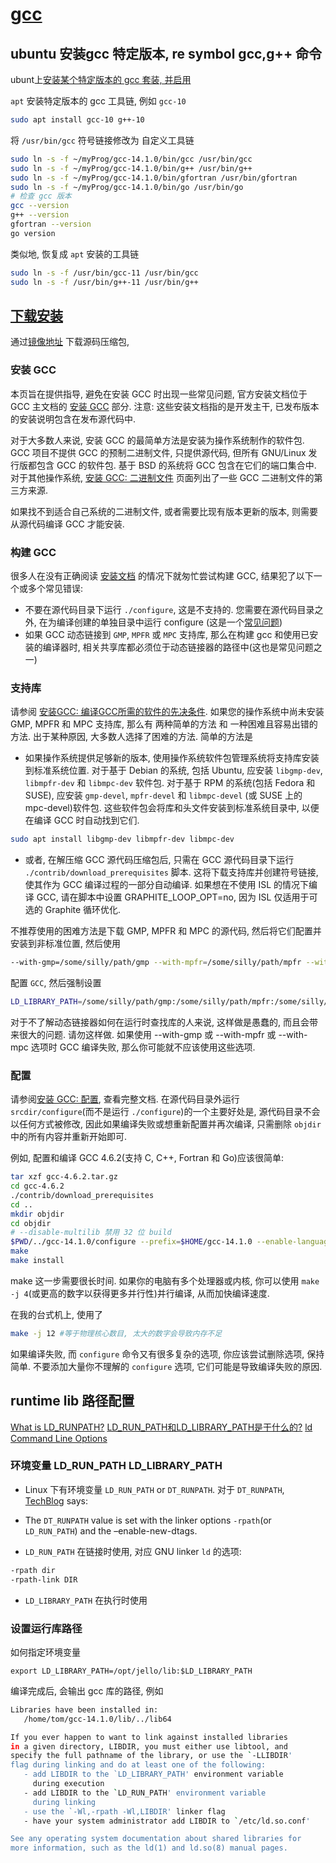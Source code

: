 # [gcc](https://gcc.gnu.org/)

## ubuntu 安装gcc 特定版本, re symbol gcc,g++ 命令

ubunt上[安装某个特定版本的 gcc 套装, 并启用](https://askubuntu.com/questions/1500017/ubuntu-22-04-default-gcc-version-does-not-match-version-that-built-latest-defaul)

`apt` 安装特定版本的 gcc 工具链, 例如 `gcc-10`

```bash
sudo apt install gcc-10 g++-10
```

将 `/usr/bin/gcc` 符号链接修改为 自定义工具链

```bash
sudo ln -s -f ~/myProg/gcc-14.1.0/bin/gcc /usr/bin/gcc
sudo ln -s -f ~/myProg/gcc-14.1.0/bin/g++ /usr/bin/g++
sudo ln -s -f ~/myProg/gcc-14.1.0/bin/gfortran /usr/bin/gfortran
sudo ln -s -f ~/myProg/gcc-14.1.0/bin/go /usr/bin/go
# 检查 gcc 版本
gcc --version
g++ --version
gfortran --version
go version
```

类似地, 恢复成 `apt` 安装的工具链

```bash
sudo ln -s -f /usr/bin/gcc-11 /usr/bin/gcc
sudo ln -s -f /usr/bin/g++-11 /usr/bin/g++
```

## [下载安装](https://gcc.gnu.org/wiki/InstallingGCC)

通过[镜像地址](https://gcc.gnu.org/mirrors.html) 下载源码压缩包,

### 安装 GCC

本页旨在提供指导, 避免在安装 GCC 时出现一些常见问题,
官方安装文档位于 GCC 主文档的 [安装 GCC](http://gcc.gnu.org/install/index.html) 部分.
注意: 这些安装文档指的是开发主干, 已发布版本的安装说明包含在发布源代码中.

对于大多数人来说, 安装 GCC 的最简单方法是安装为操作系统制作的软件包.
GCC 项目不提供 GCC 的预制二进制文件, 只提供源代码, 但所有 GNU/Linux 发行版都包含 GCC 的软件包.
基于 BSD 的系统将 GCC 包含在它们的端口集合中.
对于其他操作系统, [安装 GCC: 二进制文件](http://gcc.gnu.org/install/binaries.html)
页面列出了一些 GCC 二进制文件的第三方来源.

如果找不到适合自己系统的二进制文件, 或者需要比现有版本更新的版本, 则需要从源代码编译 GCC 才能安装.

### 构建 GCC

很多人在没有正确阅读 [安装文档](http://gcc.gnu.org/install/index.html)
的情况下就匆忙尝试构建 GCC, 结果犯了以下一个或多个常见错误:

+ 不要在源代码目录下运行 `./configure`, 这是不支持的.
您需要在源代码目录之外, 在为编译创建的单独目录中运行 configure
(这是一个[常见问题](https://gcc.gnu.org/wiki/FAQ#configure))
+ 如果 GCC 动态链接到 `GMP`, `MPFR` 或 `MPC` 支持库,
那么在构建 gcc 和使用已安装的编译器时,
相关共享库都必须位于动态链接器的路径中(这也是常见问题之一)

### 支持库

请参阅 [安装GCC: 编译GCC所需的软件的先决条件](http://gcc.gnu.org/install/prerequisites.html).
如果您的操作系统中尚未安装 GMP, MPFR 和 MPC 支持库, 那么有 两种简单的方法 和 一种困难且容易出错的方法.
出于某种原因, 大多数人选择了困难的方法. 简单的方法是

+ 如果操作系统提供足够新的版本, 使用操作系统软件包管理系统将支持库安装到标准系统位置.
对于基于 Debian 的系统, 包括 Ubuntu, 应安装 `libgmp-dev`, `libmpfr-dev` 和 `libmpc-dev` 软件包.
对于基于 RPM 的系统(包括 Fedora 和 SUSE), 应安装 `gmp-devel`, `mpfr-devel` 和 `libmpc-devel`
(或 SUSE 上的 mpc-devel)软件包. 这些软件包会将库和头文件安装到标准系统目录中, 以便在编译 GCC 时自动找到它们.

```bash
sudo apt install libgmp-dev libmpfr-dev libmpc-dev
```

+ 或者, 在解压缩 GCC 源代码压缩包后, 只需在 GCC 源代码目录下运行 `./contrib/download_prerequisites` 脚本.
这将下载支持库并创建符号链接, 使其作为 GCC 编译过程的一部分自动编译.
如果想在不使用 ISL 的情况下编译 GCC, 请在脚本中设置 GRAPHITE_LOOP_OPT=no,
因为 ISL 仅适用于可选的 Graphite 循环优化.

不推荐使用的困难方法是下载 GMP, MPFR 和 MPC 的源代码, 然后将它们配置并安装到非标准位置,
然后使用

```bash
--with-gmp=/some/silly/path/gmp --with-mpfr=/some/silly/path/mpfr --with-mpc=/some/silly/path/mpc
```

配置 `GCC`, 然后强制设置

```bash
LD_LIBRARY_PATH=/some/silly/path/gmp:/some/silly/path/mpfr:/some/silly/path/mpc/lib
```

对于不了解动态链接器如何在运行时查找库的人来说, 这样做是愚蠢的, 而且会带来很大的问题.
请勿这样做. 如果使用 --with-gmp 或 --with-mpfr 或 --with-mpc 选项时 GCC 编译失败,
那么你可能就不应该使用这些选项.

### 配置

请参阅[安装 GCC: 配置](http://gcc.gnu.org/install/configure.html), 查看完整文档.
在源代码目录外运行 `srcdir/configure`(而不是运行 `./configure`)的一个主要好处是,
源代码目录不会以任何方式被修改, 因此如果编译失败或想重新配置并再次编译,
只需删除 `objdir` 中的所有内容并重新开始即可.

例如, 配置和编译 GCC 4.6.2(支持 C, C++, Fortran 和 Go)应该很简单:

```bash
tar xzf gcc-4.6.2.tar.gz
cd gcc-4.6.2
./contrib/download_prerequisites
cd ..
mkdir objdir
cd objdir
# --disable-multilib 禁用 32 位 build
$PWD/../gcc-14.1.0/configure --prefix=$HOME/gcc-14.1.0 --enable-languages=c,c++,fortran,go --disable-multilib
make
make install
```

make 这一步需要很长时间. 如果你的电脑有多个处理器或内核,
你可以使用 `make -j 4`(或更高的数字以获得更多并行性)并行编译, 从而加快编译速度.

在我的台式机上, 使用了

```bash
make -j 12 #等于物理核心数目, 太大的数字会导致内存不足
```

如果编译失败, 而 `configure` 命令又有很多复杂的选项, 你应该尝试删除选项, 保持简单.
不要添加大量你不理解的 `configure` 选项, 它们可能是导致编译失败的原因.

## runtime lib 路径配置

[What is LD_RUNPATH?](https://stackoverflow.com/questions/26281813/what-is-ld-runpath)
[LD_RUN_PATH和LD_LIBRARY_PATH是干什么的?](https://www.cnblogs.com/dakewei/p/10682678.html)
[ld Command Line Options](https://ftp.gnu.org/old-gnu/Manuals/ld-2.9.1/html_chapter/ld_2.html)

### 环境变量 LD_RUN_PATH LD_LIBRARY_PATH

+ Linux 下有环境变量 `LD_RUN_PATH` or `DT_RUNPATH`.
对于 `DT_RUNPATH`, [TechBlog](http://blog.lxgcc.net/?tag=dt_runpath) says:

+ The `DT_RUNPATH` value is set with the linker options
`-rpath`(or `LD_RUN_PATH`) and the –enable-new-dtags.

+ `LD_RUN_PATH` 在链接时使用, 对应 GNU linker `ld` 的选项:

```bash
-rpath dir
-rpath-link DIR
```

+ `LD_LIBRARY_PATH` 在执行时使用

### 设置运行库路径

如何指定环境变量

```.bashrc
export LD_LIBRARY_PATH=/opt/jello/lib:$LD_LIBRARY_PATH
```

编译完成后, 会输出 gcc 库的路径, 例如

```bash
Libraries have been installed in:
   /home/tom/gcc-14.1.0/lib/../lib64
```

```bash
If you ever happen to want to link against installed libraries
in a given directory, LIBDIR, you must either use libtool, and
specify the full pathname of the library, or use the `-LLIBDIR'
flag during linking and do at least one of the following:
   - add LIBDIR to the `LD_LIBRARY_PATH' environment variable
     during execution
   - add LIBDIR to the `LD_RUN_PATH' environment variable
     during linking
   - use the `-Wl,-rpath -Wl,LIBDIR' linker flag
   - have your system administrator add LIBDIR to `/etc/ld.so.conf'

See any operating system documentation about shared libraries for
more information, such as the ld(1) and ld.so(8) manual pages.
```
